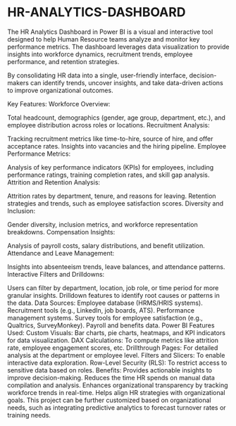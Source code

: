 # HR-ANALYTICS-DASHBOARD
The HR Analytics Dashboard in Power BI is a visual and interactive tool designed to help Human Resource teams analyze and monitor key performance metrics. The dashboard leverages data visualization to provide insights into workforce dynamics, recruitment trends, employee performance, and retention strategies.


By consolidating HR data into a single, user-friendly interface, decision-makers can identify trends, uncover insights, and take data-driven actions to improve organizational outcomes.

Key Features:
Workforce Overview:

Total headcount, demographics (gender, age group, department, etc.), and employee distribution across roles or locations.
Recruitment Analysis:

Tracking recruitment metrics like time-to-hire, source of hire, and offer acceptance rates.
Insights into vacancies and the hiring pipeline.
Employee Performance Metrics:

Analysis of key performance indicators (KPIs) for employees, including performance ratings, training completion rates, and skill gap analysis.
Attrition and Retention Analysis:

Attrition rates by department, tenure, and reasons for leaving.
Retention strategies and trends, such as employee satisfaction scores.
Diversity and Inclusion:

Gender diversity, inclusion metrics, and workforce representation breakdowns.
Compensation Insights:

Analysis of payroll costs, salary distributions, and benefit utilization.
Attendance and Leave Management:

Insights into absenteeism trends, leave balances, and attendance patterns.
Interactive Filters and Drilldowns:

Users can filter by department, location, job role, or time period for more granular insights.
Drilldown features to identify root causes or patterns in the data.
Data Sources:
Employee database (HRMS/HRIS systems).
Recruitment tools (e.g., LinkedIn, job boards, ATS).
Performance management systems.
Survey tools for employee satisfaction (e.g., Qualtrics, SurveyMonkey).
Payroll and benefits data.
Power BI Features Used:
Custom Visuals: Bar charts, pie charts, heatmaps, and KPI indicators for data visualization.
DAX Calculations: To compute metrics like attrition rate, employee engagement scores, etc.
Drillthrough Pages: For detailed analysis at the department or employee level.
Filters and Slicers: To enable interactive data exploration.
Row-Level Security (RLS): To restrict access to sensitive data based on roles.
Benefits:
Provides actionable insights to improve decision-making.
Reduces the time HR spends on manual data compilation and analysis.
Enhances organizational transparency by tracking workforce trends in real-time.
Helps align HR strategies with organizational goals.
This project can be further customized based on organizational needs, such as integrating predictive analytics to forecast turnover rates or training needs.
